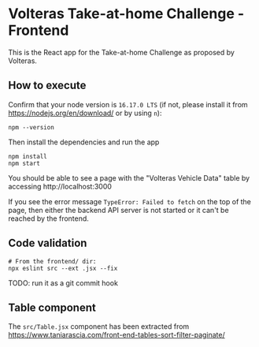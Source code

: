 # Volteras Take-at-home Challenge - Frontend

This is the React app for the Take-at-home Challenge as proposed by Volteras.

## How to execute

Confirm that your node version is `16.17.0 LTS`
(if not, please install it from https://nodejs.org/en/download/ or by using `n`):
```
npm --version
```

Then install the dependencies and run the app

```
npm install
npm start
```

You should be able to see a page with the "Volteras Vehicle Data" table by accessing http://localhost:3000

If you see the error message `TypeError: Failed to fetch` on the top of the page, then either the backend API server is not started or it can't be reached by the frontend.

## Code validation

```
# From the frontend/ dir:
npx eslint src --ext .jsx --fix
```

TODO: run it as a git commit hook

## Table component

The `src/Table.jsx` component has been extracted from https://www.taniarascia.com/front-end-tables-sort-filter-paginate/
